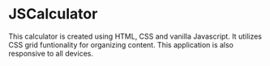 # JSCalculator

This calculator is created using HTML, CSS and vanilla Javascript. It utilizes CSS grid funtionality for organizing content. This application is also responsive to all devices.

